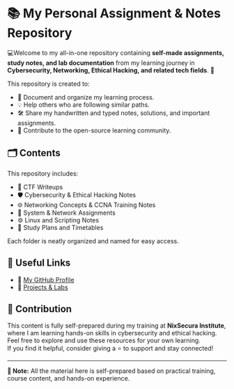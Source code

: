 # 📚 My Personal Assignment & Notes Repository

💻Welcome to my all-in-one repository containing **self-made assignments, study notes, and lab documentation** from my learning journey in **Cybersecurity, Networking, Ethical Hacking, and related tech fields**. 🚀

This repository is created to:
- 📖 Document and organize my learning process.
- 💡 Help others who are following similar paths.
- 🛠️ Share my handwritten and typed notes, solutions, and important assignments.
- 🔐 Contribute to the open-source learning community.

## 🗂️ Contents
This repository includes:
- 📝 CTF Writeups
- 🛡️ Cybersecurity & Ethical Hacking Notes
- 🌐 Networking Concepts & CCNA Training Notes
- 📄 System & Network Assignments
- ⚙️ Linux and Scripting Notes
- 🧠 Study Plans and Timetables

Each folder is neatly organized and named for easy access.

## 🔗 Useful Links
- 📌 [My GitHub Profile](https://github.com/Rushi20pute)
- 📌 [Projects & Labs](https://github.com/Rushi20pute/NixSecura)

## 🤝 Contribution

This content is fully self-prepared during my training at **NixSecura Institute**, where I am learning hands-on skills in cybersecurity and ethical hacking.  
Feel free to explore and use these resources for your own learning.  
If you find it helpful, consider giving a ⭐ to support and stay connected!

---

**📌 Note:** All the material here is self-prepared based on practical training, course content, and hands-on experience.


